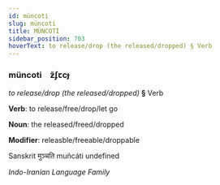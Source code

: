 ```yaml
---
id: müncoti
slug: müncoti
title: MÜNCOTİ
sidebar_position: 703
hoverText: to release/drop (the released/dropped) § Verb
---
```


### müncoti&emsp;<span kind="abugida">ƶ̃ʄꞇcɟ</span>

*to release/drop (the released/dropped)* **§** Verb

**Verb**: to release/free/drop/let go

**Noun**: the released/freed/dropped

**Modifier**: releasble/freeable/droppable

Sanskrit मुञ्चति muñcáti  undefined

*Indo-Iranian Language Family*